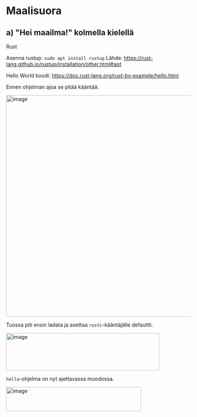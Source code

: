 # Maalisuora

## a) "Hei maailma!" kolmella kielellä

Rust

Asenna rustup:  `sudo apt install rustup`
Lähde: https://rust-lang.github.io/rustup/installation/other.html#apt

Hello World koodi: https://doc.rust-lang.org/rust-by-example/hello.html

Ennen ohjelman ajoa se pitää kääntää:

<img width="1164" height="603" alt="image" src="https://github.com/user-attachments/assets/2e3e3947-8d32-4978-8472-e1d4f2bab07f" />

Tuossa piti ensin ladata ja asettaa `rustc`-kääntäjälle defaultti.

<img width="418" height="102" alt="image" src="https://github.com/user-attachments/assets/361adca4-c76a-4977-8114-997c9bf6fe56" />

`hello`-ohjelma on nyt ajettavassa muodossa.

<img width="368" height="66" alt="image" src="https://github.com/user-attachments/assets/0a87c2e6-caad-4e77-a85d-0f42230e3aa4" />
